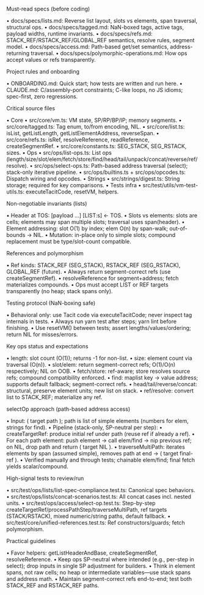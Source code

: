 Must-read specs (before coding)

  • docs/specs/lists.md: Reverse list layout, slots vs elements, span traversal, structural ops.
  • docs/specs/tagged.md: NaN-boxed tags, active tags, payload widths, runtime invariants.
  • docs/specs/refs.md: STACK_REF/RSTACK_REF/GLOBAL_REF semantics, resolve rules, segment model.
  • docs/specs/access.md: Path-based get/set semantics, address-returning traversal.
  • docs/specs/polymorphic-operations.md: How ops accept values or refs transparently.


  Project rules and onboarding

  • ONBOARDING.md: Quick start; how tests are written and run here.
  • CLAUDE.md: C/assembly-port constraints; C-like loops, no JS idioms; spec-first, zero
    regressions.


  Critical source files

  • Core
    • src/core/vm.ts: VM state, SP/RP/BP/IP; memory segments.
    • src/core/tagged.ts: Tag enum, to/from encoding, NIL.
    • src/core/list.ts: isList, getListLength, getListElementAddress, reverseSpan.
    • src/core/refs.ts: isRef, resolveReference, readReference, createSegmentRef.
    • src/core/constants.ts: SEG_STACK, SEG_RSTACK, sizes.
  • Ops
    • src/ops/list-ops.ts: List ops
      (length/size/slot/elem/fetch/store/find/head/tail/unpack/concat/reverse/ref/resolve).
    • src/ops/select-ops.ts: Path-based address traversal (select); stack-only iterative
      pipeline.
    • src/ops/builtins.ts + src/ops/opcodes.ts: Dispatch wiring and opcodes.
  • Strings
    • src/strings/digest.ts: String storage; required for key comparisons.
  • Tests infra
    • src/test/utils/vm-test-utils.ts: executeTacitCode, resetVM, helpers.


  Non-negotiable invariants (lists)

  • Header at TOS: [payload ...] [LIST:s] ← TOS.
  • Slots vs elements: slots are cells; elements may span multiple slots; traversal uses
    span(header).
  • Element addressing: slot O(1) by index; elem O(n) by span-walk; out-of-bounds → NIL.
  • Mutation: in-place only to simple slots; compound replacement must be type/slot-count
    compatible.


  References and polymorphism

  • Ref kinds: STACK_REF (SEG_STACK), RSTACK_REF (SEG_RSTACK), GLOBAL_REF (future).
  • Always return segment-correct refs (use createSegmentRef).
  • resolveReference for segment+address; fetch materializes compounds.
  • Ops must accept LIST or REF targets transparently (no heap; stack spans only).


  Testing protocol (NaN-boxing safe)

  • Behavioral only: use Tacit code via executeTacitCode; never inspect tag internals in tests.
  • Always run yarn test after steps; yarn lint before finishing.
  • Use resetVM() between tests; assert lengths/values/ordering; return NIL for misses/errors.


  Key ops status and expectations

  • length: slot count (O(1)); returns -1 for non-list.
  • size: element count via traversal (O(n)).
  • slot/elem: return segment-correct refs; O(1)/O(n) respectively; NIL on OOB.
  • fetch/store: ref-aware; store resolves source refs; compound compatibility enforced.
  • find: maplist key → value address; supports default fallback; segment-correct refs.
  • head/tail/reverse/concat: structural, preserve element units; new list on stack.
  • ref/resolve: convert list to STACK_REF; materialize any ref.


  selectOp approach (path-based address access)

  • Input: ( target path ); path is list of simple elements (numbers for elem, strings for find).
  • Pipeline (stack-only, SP-neutral per step):
    • createTargetRef: produce initial ref under path (reuse ref if already a ref).
    • For each path element: push element → call elem/find → nip previous ref; on NIL, drop path
      and return ( target NIL ).
    • traverseMultiPath: iterates elements by span (assumed simple), removes path at end → ( 
      target final-ref ).
  • Verified manually and through tests; chainable elem/find; final fetch yields scalar/compound.


  High-signal tests to review/run

  • src/test/ops/lists/list-spec-compliance.test.ts: Canonical spec behaviors.
  • src/test/ops/lists/concat-scenarios.test.ts: All concat cases incl. nested units.
  • src/test/ops/access/select-op.test.ts: Step-by-step
    createTargetRef/processPathStep/traverseMultiPath, ref targets (STACK/RSTACK), mixed
    numeric/string paths, default fallback.
  • src/test/core/unified-references.test.ts: Ref constructors/guards; fetch polymorphism.


  Practical guidelines

  • Favor helpers: getListHeaderAndBase, createSegmentRef, resolveReference.
  • Keep ops SP-neutral where intended (e.g., per-step in select); drop inputs in single SP
    adjustment for builders.
  • Think in element spans, not raw cells; no heap or intermediate variables—use stack spans and
    address math.
  • Maintain segment-correct refs end-to-end; test both STACK_REF and RSTACK_REF paths.
